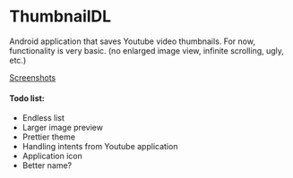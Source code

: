# ThumbnailDL

Android application that saves Youtube video thumbnails. For now, functionality is very basic. (no enlarged image view, infinite scrolling, ugly, etc.)

[Screenshots](https://mrfoxlt.github.io)

#### Todo list:

* Endless list
* Larger image preview
* Prettier theme
* Handling intents from Youtube application
* Application icon
* Better name?
